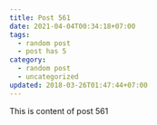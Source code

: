 ```yaml
---
title: Post 561
date: 2021-04-04T00:34:18+07:00
tags:
  - random post
  - post has 5
category:
  - random post
  - uncategorized
updated: 2018-03-26T01:47:44+07:00
---
```

This is content of post 561